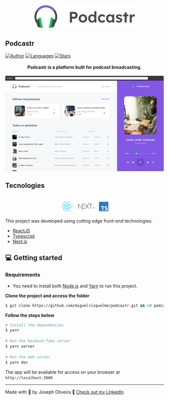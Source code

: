 <div align="center">
  <img src=".github/podcastr-logo.svg" alt="Podcastr logo">
</div>

## Podcastr

[![Author](https://img.shields.io/badge/author-miguelrisquelme-8257E5?style=flat-square)](https://github.com/miguelrisquelme)
[![Languages](https://img.shields.io/github/languages/count/miguelrisquelme/podcastr?color=%238257E5&style=flat-square)](#)
[![Stars](https://img.shields.io/github/stars/miguelrisquelme/podcastr?color=8257E5&style=flat-square)](https://github.com/miguelrisquelme/podcastr/stargazers)

<h4 align="center">
  Podcastr is a platform built for podcast broadcasting.
</h4>

![Podcastr preview](.github/app-preview.png)

## Tecnologies

<div align="center">
  <br />
  <img src=".github/tech-logos.png" alt="Technologies used">
</div>

This project was developed using cutting edge front-end technologies.


- [ReactJS](https://reactjs.org/)
- [Typescript](https://www.typescriptlang.org/)
- [Next.js](https://nextjs.org/)

## 💻 Getting started

### Requirements

- You need to install both [Node.js](https://nodejs.org/en/download/) and [Yarn](https://yarnpkg.com/) to run this project.

**Clone the project and access the folder**

```bash
$ git clone https://github.com/miguelrisquelme/podcastr.git && cd podcastr
```

**Follow the steps below**

```bash
# Install the dependencies
$ yarn

# Run the backend fake server
$ yarn server

# Run the web server
$ yarn dev
```

The app will be available for access on your browser at `http://localhost:3000`

---

Made with 💜 by Joseph Oliveira 👋 [Check out my LinkedIn](https://www.linkedin.com/in/miguelrisquelme)
